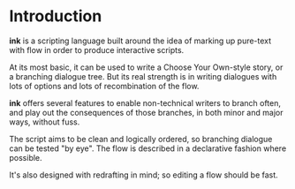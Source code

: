 # Introduction

**ink** is a scripting language built around the idea of marking up pure-text with flow in order to produce interactive scripts.

At its most basic, it can be used to write a Choose Your Own-style story, or a branching dialogue tree. But its real strength is in writing dialogues with lots of options and lots of recombination of the flow.

**ink** offers several features to enable non-technical writers to branch often, and play out the consequences of those branches, in both minor and major ways, without fuss.

The script aims to be clean and logically ordered, so branching dialogue can be tested "by eye". The flow is described in a declarative fashion where possible.

It's also designed with redrafting in mind; so editing a flow should be fast.